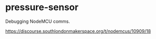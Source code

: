 # pressure-sensor

Debugging NodeMCU comms.  

https://discourse.southlondonmakerspace.org/t/nodemcus/10909/18


